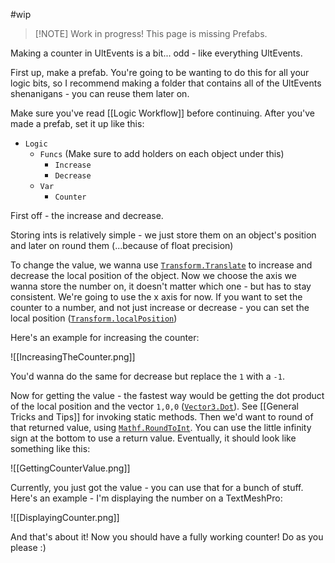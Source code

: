 #wip 
> [!NOTE] Work in progress!
> This page is missing Prefabs.

Making a counter in UltEvents is a bit... odd - like everything UltEvents.

First up, make a prefab. You're going to be wanting to do this for all your logic bits, so I recommend making a folder that contains all of the UltEvents shenanigans - you can reuse them later on.

Make sure you've read [[Logic Workflow]] before continuing. 
After you've made a prefab, set it up like this:
- `Logic`
	- `Funcs` (Make sure to add holders on each object under this)
		-  `Increase`
		-  `Decrease`
	- `Var`
		- `Counter`

First off - the increase and decrease.

Storing ints is relatively simple - we just store them on an object's position and later on round them (...because of float precision)

To change the value, we wanna use [``Transform.Translate``](https://docs.unity3d.com/ScriptReference/Transform.Translate.html) to increase and decrease the local position of the object. Now we choose the axis we wanna store the number on, it doesn't matter which one - but has to stay consistent. We're going to use the x axis for now. If you want to set the counter to a number, and not just increase or decrease - you can set the local position ([``Transform.localPosition``](https://docs.unity3d.com/ScriptReference/Transform-localPosition.html))

Here's an example for increasing the counter:

![[IncreasingTheCounter.png]]

You'd wanna do the same for decrease but replace the `1` with a `-1`.

Now for getting the value - the fastest way would be getting the dot product of the local position and the vector `1,0,0` ([`Vector3.Dot`](https://docs.unity3d.com/ScriptReference/Vector3.Dot.html)).
See [[General Tricks and Tips]] for invoking static methods.
Then we'd want to round of that returned value, using [`Mathf.RoundToInt`](https://docs.unity3d.com/ScriptReference/Mathf.RoundToInt.html). You can use the little infinity sign at the bottom to use a return value. Eventually, it should look like something like this:

![[GettingCounterValue.png]]

Currently, you just got the value - you can use that for a bunch of stuff. Here's an example - I'm displaying the number on a TextMeshPro:

![[DisplayingCounter.png]]

And that's about it! Now you should have a fully working counter! Do as you please :)